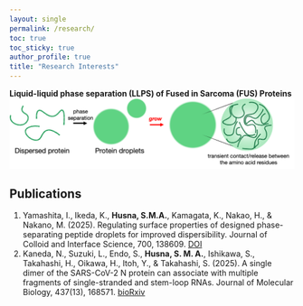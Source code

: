```yaml
---
layout: single
permalink: /research/
toc: true
toc_sticky: true
author_profile: true
title: "Research Interests"
---
```

**Liquid-liquid phase separation (LLPS) of Fused in Sarcoma (FUS) Proteins**
![LLPS](/assets/images/research/research_LLPS_1.png)

<!-- Add interface and fusion of condensates later -->

<!-- Add RNA and protein and interface -->

## Publications
1. Yamashita, I., Ikeda, K., **Husna, S.M.A.**, Kamagata, K., Nakao, H., & Nakano, M. (2025). Regulating surface properties of designed phase-separating peptide droplets for improved dispersibility. Journal of Colloid and Interface Science, 700, 138609. [DOI](https://doi.org/10.1016/j.jcis.2025.138609)
2. Kaneda, N., Suzuki, L., Endo, S., **Husna, S. M. A.**, Ishikawa, S., Takahashi, H., Oikawa, H., Itoh, Y., & Takahashi, S. (2025). A single dimer of the SARS-CoV-2 N protein can associate with multiple fragments of single-stranded and stem-loop RNAs. Journal of Molecular Biology, 437(13), 168571. [bioRxiv](https://doi.org/10.1016/j.jmb.2025.168571)